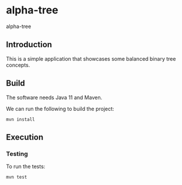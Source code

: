 # alpha-tree
alpha-tree

## Introduction

This is a simple application that showcases some balanced binary tree concepts.

## Build

The software needs Java 11 and Maven.

We can run the following to build the project:

```
mvn install
```

## Execution

### Testing

To run the tests:

```
mvn test
```